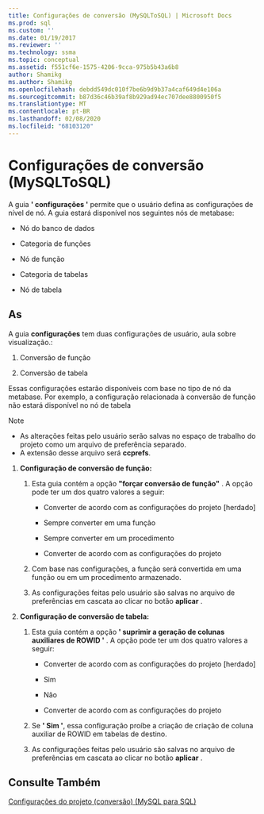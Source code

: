 ```yaml
---
title: Configurações de conversão (MySQLToSQL) | Microsoft Docs
ms.prod: sql
ms.custom: ''
ms.date: 01/19/2017
ms.reviewer: ''
ms.technology: ssma
ms.topic: conceptual
ms.assetid: f551cf6e-1575-4206-9cca-975b5b43a6b8
author: Shamikg
ms.author: Shamikg
ms.openlocfilehash: debdd549dc010f7be6b9d9b37a4caf649d4e106a
ms.sourcegitcommit: b87d36c46b39af8b929ad94ec707dee8800950f5
ms.translationtype: MT
ms.contentlocale: pt-BR
ms.lasthandoff: 02/08/2020
ms.locfileid: "68103120"
---
```

# <a name="conversion-settings-mysqltosql"></a>Configurações de conversão (MySQLToSQL)
A guia **' configurações '** permite que o usuário defina as configurações de nível de nó. A guia estará disponível nos seguintes nós de metabase:  
  
-   Nó do banco de dados  
  
-   Categoria de funções  
  
-   Nó de função  
  
-   Categoria de tabelas  
  
-   Nó de tabela  
  
## <a name="specifications"></a>As  
A guia **configurações** tem duas configurações de usuário, aula sobre visualização.:  
  
1.  Conversão de função  
  
2.  Conversão de tabela  
  
Essas configurações estarão disponíveis com base no tipo de nó da metabase. Por exemplo, a configuração relacionada à conversão de função não estará disponível no nó de tabela  
  
> [!NOTE]  
> -   As alterações feitas pelo usuário serão salvas no espaço de trabalho do projeto como um arquivo de preferência separado.  
> -   A extensão desse arquivo será **ccprefs**.  
  
1.  **Configuração de conversão de função:**  
  
    1.  Esta guia contém a opção **"forçar conversão de função"** . A opção pode ter um dos quatro valores a seguir:  
  
        -   Converter de acordo com as configurações do projeto [herdado]  
  
        -   Sempre converter em uma função  
  
        -   Sempre converter em um procedimento  
  
        -   Converter de acordo com as configurações do projeto  
  
    2.  Com base nas configurações, a função será convertida em uma função ou em um procedimento armazenado.  
  
    3.  As configurações feitas pelo usuário são salvas no arquivo de preferências em cascata ao clicar no botão **aplicar** .  
  
2.  **Configuração de conversão de tabela:**  
  
    1.  Esta guia contém a opção **' suprimir a geração de colunas auxiliares de ROWID '** . A opção pode ter um dos quatro valores a seguir:  
  
        -   Converter de acordo com as configurações do projeto [herdado]  
  
        -   Sim  
  
        -   Não  
  
        -   Converter de acordo com as configurações do projeto  
  
    2.  Se **' Sim '**, essa configuração proíbe a criação de criação de coluna auxiliar de ROWID em tabelas de destino.  
  
    3.  As configurações feitas pelo usuário são salvas no arquivo de preferências em cascata ao clicar no botão **aplicar** .  
  
## <a name="see-also"></a>Consulte Também  
[Configurações do projeto (conversão) (MySQL para SQL)](https://msdn.microsoft.com/7ad5fe44-6445-4ba8-a457-5af792631f11)  
  
